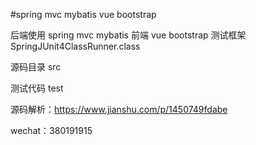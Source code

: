 #spring mvc mybatis vue bootstrap

后端使用 spring mvc mybatis 前端 vue bootstrap 测试框架SpringJUnit4ClassRunner.class

源码目录 src

测试代码 test

源码解析：https://www.jianshu.com/p/1450749fdabe

wechat：380191915
